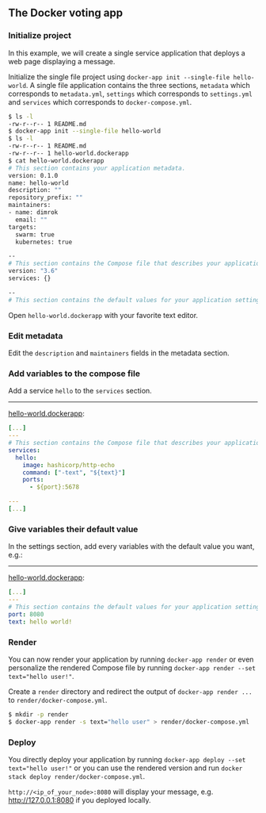 ## The Docker voting app

### Initialize project

In this example, we will create a single service application that deploys a web page displaying a message.

Initialize the single file project using `docker-app init --single-file hello-world`. A single file application contains the three sections, `metadata` which corresponds to `metadata.yml`, `settings` which corresponds to `settings.yml` and `services` which corresponds to `docker-compose.yml`.

```bash
$ ls -l
-rw-r--r-- 1 README.md
$ docker-app init --single-file hello-world
$ ls -l
-rw-r--r-- 1 README.md
-rw-r--r-- 1 hello-world.dockerapp
$ cat hello-world.dockerapp
# This section contains your application metadata.
version: 0.1.0
name: hello-world
description: ""
repository_prefix: ""
maintainers:
- name: dimrok
  email: ""
targets:
  swarm: true
  kubernetes: true

--
# This section contains the Compose file that describes your application services.
version: "3.6"
services: {}

--
# This section contains the default values for your application settings.
```

Open `hello-world.dockerapp` with your favorite text editor.

### Edit metadata

Edit the `description` and `maintainers` fields in the metadata section.

### Add variables to the compose file

Add a service `hello` to the `services` section.

---

[hello-world.dockerapp](hello-world.dockerapp):
```yml
[...]
---
# This section contains the Compose file that describes your application services.
services:
  hello:
    image: hashicorp/http-echo
    command: ["-text", "${text}"]
    ports:
      - ${port}:5678

---
[...]
```

### Give variables their default value

In the settings section, add every variables with the default value you want, e.g.:

---

[hello-world.dockerapp](hello-world.dockerapp):
```yml
[...]
---
# This section contains the default values for your application settings.
port: 8080
text: hello world!
```

### Render

You can now render your application by running `docker-app render` or even personalize the rendered Compose file by running `docker-app render --set text="hello user!"`.

Create a `render` directory and redirect the output of `docker-app render ...` to `render/docker-compose.yml`.

```bash
$ mkdir -p render
$ docker-app render -s text="hello user" > render/docker-compose.yml
```

### Deploy

You directly deploy your application by running `docker-app deploy --set text="hello user!"` or you can use the rendered version and run `docker stack deploy render/docker-compose.yml`.

`http://<ip_of_your_node>:8080` will display your message, e.g. http://127.0.0.1:8080 if you deployed locally.
